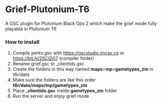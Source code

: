 # Grief-Plutonium-T6
 A GSC plugin for Plutonium Black Ops 2 which make the grief mode fully playable in Plutonium T6
### How to install
1. Compile perks.gsc with https://gscstudio.imcsx.co or https://bit.ly/2SCQVi7 (compiler folder)
2. Rename grief.gsc to _clientids.gsc
3. Create the folders in this way named **maps**>**mp**>**gametypes_zm** in t6r/data
4. Make sure the folders are like this order **t6r/data/maps/mp/gametypes_zm**
5. Place **_clientids.gsc** inside **gametypes_zm** folder
6. Run the server and enjoy grief mode
